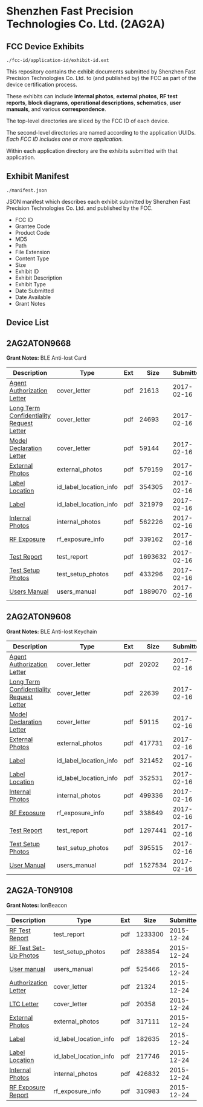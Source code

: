 # Shenzhen Fast Precision Technologies Co. Ltd. (2AG2A)
## FCC Device Exhibits

```
./fcc-id/application-id/exhibit-id.ext
```

This repository contains the exhibit documents submitted by Shenzhen Fast Precision Technologies Co. Ltd. to (and published by) the FCC as part of the device certification process.

These exhibits can include **internal photos**, **external photos**, **RF test reports**, **block diagrams**, **operational descriptions**, **schematics**, **user manuals**, and various **correspondence**.

The top-level directories are sliced by the FCC ID of each device.

The second-level directories are named according to the application UUIDs. *Each FCC ID includes one or more application.*

Within each application directory are the exhibits submitted with that application. 

## Exhibit Manifest

```
./manifest.json
```

JSON manifest which describes each exhibit submitted by Shenzhen Fast Precision Technologies Co. Ltd. and published by the FCC.

- FCC ID
- Grantee Code
- Product Code
- MD5
- Path
- File Extension
- Content Type
- Size
- Exhibit ID
- Exhibit Description
- Exhibit Type
- Date Submitted
- Date Available
- Grant Notes

## Device List
## 2AG2ATON9668
**Grant Notes:** BLE Anti-lost Card

| Description | Type | Ext | Size | Submitted | Available |
| ----------- | ---- | --- | ---- | --------- | --------- |
| [Agent Authorization Letter](2AG2ATON9668/d582d0bb946055b532e36d92f3847b22/3286006.pdf) | cover_letter | pdf | 21613 | 2017-02-16 | 2017-02-16 |
| [Long Term Confidentiality Request Letter](2AG2ATON9668/d582d0bb946055b532e36d92f3847b22/3286012.pdf) | cover_letter | pdf | 24693 | 2017-02-16 | 2017-02-16 |
| [Model Declaration Letter](2AG2ATON9668/d582d0bb946055b532e36d92f3847b22/3286013.pdf) | cover_letter | pdf | 59144 | 2017-02-16 | 2017-02-16 |
| [External Photos](2AG2ATON9668/d582d0bb946055b532e36d92f3847b22/3286008.pdf) | external_photos | pdf | 579159 | 2017-02-16 | 2017-02-16 |
| [Label Location](2AG2ATON9668/d582d0bb946055b532e36d92f3847b22/3286009.pdf) | id_label_location_info | pdf | 354305 | 2017-02-16 | 2017-02-16 |
| [Label](2AG2ATON9668/d582d0bb946055b532e36d92f3847b22/3286010.pdf) | id_label_location_info | pdf | 321979 | 2017-02-16 | 2017-02-16 |
| [Internal Photos](2AG2ATON9668/d582d0bb946055b532e36d92f3847b22/3286011.pdf) | internal_photos | pdf | 562226 | 2017-02-16 | 2017-02-16 |
| [RF Exposure](2AG2ATON9668/d582d0bb946055b532e36d92f3847b22/3286015.pdf) | rf_exposure_info | pdf | 339162 | 2017-02-16 | 2017-02-16 |
| [Test Report](2AG2ATON9668/d582d0bb946055b532e36d92f3847b22/3286017.pdf) | test_report | pdf | 1693632 | 2017-02-16 | 2017-02-16 |
| [Test Setup Photos](2AG2ATON9668/d582d0bb946055b532e36d92f3847b22/3286018.pdf) | test_setup_photos | pdf | 433296 | 2017-02-16 | 2017-02-16 |
| [Users Manual](2AG2ATON9668/d582d0bb946055b532e36d92f3847b22/3286019.pdf) | users_manual | pdf | 1889070 | 2017-02-16 | 2017-02-16 |
## 2AG2ATON9608
**Grant Notes:** BLE Anti-lost Keychain

| Description | Type | Ext | Size | Submitted | Available |
| ----------- | ---- | --- | ---- | --------- | --------- |
| [Agent Authorization Letter](2AG2ATON9608/28beaadb52f068a6648ec9b36745a2ef/3285866.pdf) | cover_letter | pdf | 20202 | 2017-02-16 | 2017-02-16 |
| [Long Term Confidentiality Request Letter](2AG2ATON9608/28beaadb52f068a6648ec9b36745a2ef/3285872.pdf) | cover_letter | pdf | 22639 | 2017-02-16 | 2017-02-16 |
| [Model Declaration Letter](2AG2ATON9608/28beaadb52f068a6648ec9b36745a2ef/3285873.pdf) | cover_letter | pdf | 59115 | 2017-02-16 | 2017-02-16 |
| [External Photos](2AG2ATON9608/28beaadb52f068a6648ec9b36745a2ef/3285868.pdf) | external_photos | pdf | 417731 | 2017-02-16 | 2017-02-16 |
| [Label](2AG2ATON9608/28beaadb52f068a6648ec9b36745a2ef/3285869.pdf) | id_label_location_info | pdf | 321452 | 2017-02-16 | 2017-02-16 |
| [Label Location](2AG2ATON9608/28beaadb52f068a6648ec9b36745a2ef/3285870.pdf) | id_label_location_info | pdf | 352531 | 2017-02-16 | 2017-02-16 |
| [Internal Photos](2AG2ATON9608/28beaadb52f068a6648ec9b36745a2ef/3285871.pdf) | internal_photos | pdf | 499336 | 2017-02-16 | 2017-02-16 |
| [RF Exposure](2AG2ATON9608/28beaadb52f068a6648ec9b36745a2ef/3285875.pdf) | rf_exposure_info | pdf | 338649 | 2017-02-16 | 2017-02-16 |
| [Test Report](2AG2ATON9608/28beaadb52f068a6648ec9b36745a2ef/3285877.pdf) | test_report | pdf | 1297441 | 2017-02-16 | 2017-02-16 |
| [Test Setup Photos](2AG2ATON9608/28beaadb52f068a6648ec9b36745a2ef/3285878.pdf) | test_setup_photos | pdf | 395515 | 2017-02-16 | 2017-02-16 |
| [User Manual](2AG2ATON9608/28beaadb52f068a6648ec9b36745a2ef/3285882.pdf) | users_manual | pdf | 1527534 | 2017-02-16 | 2017-02-16 |
## 2AG2A-TON9108
**Grant Notes:** IonBeacon

| Description | Type | Ext | Size | Submitted | Available |
| ----------- | ---- | --- | ---- | --------- | --------- |
| [RF Test Report](2AG2A-TON9108/320442fc88b43b422c80b076cc1b269c/2856943.pdf) | test_report | pdf | 1233300 | 2015-12-24 | 2015-12-24 |
| [RF Test Set-Up Photos](2AG2A-TON9108/320442fc88b43b422c80b076cc1b269c/2856944.pdf) | test_setup_photos | pdf | 283854 | 2015-12-24 | 2015-12-24 |
| [User manual](2AG2A-TON9108/320442fc88b43b422c80b076cc1b269c/2856945.pdf) | users_manual | pdf | 525466 | 2015-12-24 | 2015-12-24 |
| [Authorization Letter](2AG2A-TON9108/320442fc88b43b422c80b076cc1b269c/2856932.pdf) | cover_letter | pdf | 21324 | 2015-12-24 | 2015-12-24 |
| [LTC Letter](2AG2A-TON9108/320442fc88b43b422c80b076cc1b269c/2856933.pdf) | cover_letter | pdf | 20358 | 2015-12-24 | 2015-12-24 |
| [External Photos](2AG2A-TON9108/320442fc88b43b422c80b076cc1b269c/2856934.pdf) | external_photos | pdf | 317111 | 2015-12-24 | 2015-12-24 |
| [Label](2AG2A-TON9108/320442fc88b43b422c80b076cc1b269c/2856935.pdf) | id_label_location_info | pdf | 182635 | 2015-12-24 | 2015-12-24 |
| [Label Location](2AG2A-TON9108/320442fc88b43b422c80b076cc1b269c/2856936.pdf) | id_label_location_info | pdf | 217746 | 2015-12-24 | 2015-12-24 |
| [Internal Photos](2AG2A-TON9108/320442fc88b43b422c80b076cc1b269c/2856937.pdf) | internal_photos | pdf | 426832 | 2015-12-24 | 2015-12-24 |
| [RF Exposure Report](2AG2A-TON9108/320442fc88b43b422c80b076cc1b269c/2856940.pdf) | rf_exposure_info | pdf | 310983 | 2015-12-24 | 2015-12-24 |

